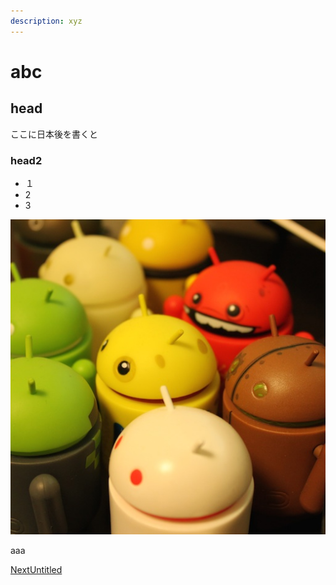 ```yaml
---
description: xyz
---
```


# abc

## head

ここに日本後を書くと

### head2

* １
* 2
* 3

![a](.gitbook/assets/me_512.jpg)

aaa

[NextUntitled](https://app.gitbook.com/@h13i32maru/s/test/untitled-2/@drafts)

